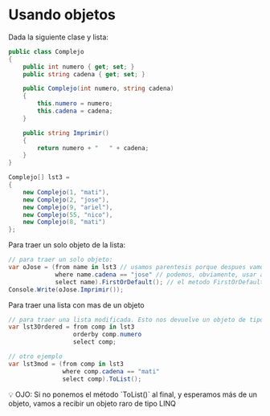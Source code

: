 # Usando objetos

Dada la siguiente clase y lista:

```csharp
public class Complejo
{
    public int numero { get; set; }
    public string cadena { get; set; }

    public Complejo(int numero, string cadena)
    {
        this.numero = numero;
        this.cadena = cadena;
    }

    public string Imprimir()
    {
        return numero + "   " + cadena;
    }
}

Complejo[] lst3 =
{
    new Complejo(1, "mati"),
    new Complejo(2, "jose"),
    new Complejo(9, "ariel"),
    new Complejo(55, "nico"),
    new Complejo(8, "mati")
};
```

Para traer un solo objeto de la lista:

```csharp
// para traer un solo objeto:
var oJose = (from name in lst3 // usamos parentesis porque despues vamos a usar otro metodo que modifica a toda la sentencia linq.
             where name.cadena == "jose" // podemos, obviamente, usar atributos de objetos
             select name).FirstOrDefault(); // el metodo FirstOrDefault nos trae solo el primer elemento de la lista que coincide. Si no hay ninguno, no trae nada.
Console.Write(oJose.Imprimir());
```

Para traer una lista con mas de un objeto

```csharp
// para traer una lista modificada. Esto nos devuelve un objeto de tipo linq. Si queremos, podemos agragar el metodo ToList para que lo convierta a lista:
var lst3Ordered = from comp in lst3
                  orderby comp.numero
                  select comp;

// otro ejemplo 
var lst3mod = (from comp in lst3
               where comp.cadena == "mati"
               select comp).ToList();
```

<aside>
💡 OJO: Si no ponemos el método `ToList()` al final, y esperamos más de un objeto, vamos a recibir un objeto raro de tipo LINQ

</aside>